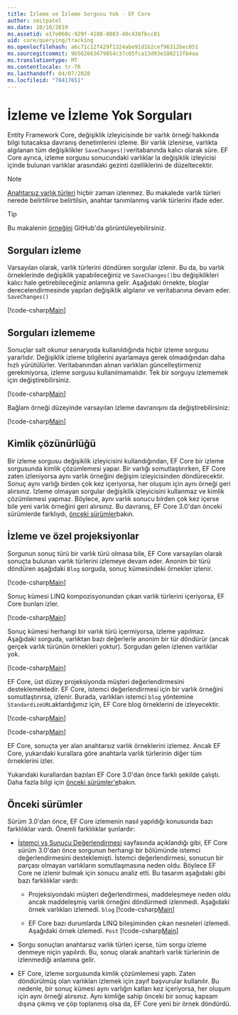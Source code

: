 ```yaml
---
title: İzleme ve İzleme Sorgusu Yok - EF Core
author: smitpatel
ms.date: 10/10/2019
ms.assetid: e17e060c-929f-4180-8883-40c438fbcc01
uid: core/querying/tracking
ms.openlocfilehash: a6c71c12f429f1324abe91d1b2cef96312bec051
ms.sourcegitcommit: 9b562663679854c37c05fca13d93e180213fb4aa
ms.translationtype: MT
ms.contentlocale: tr-TR
ms.lasthandoff: 04/07/2020
ms.locfileid: "78417651"
---
```

# <a name="tracking-vs-no-tracking-queries"></a>İzleme ve İzleme Yok Sorguları

Entity Framework Core, değişiklik izleyicisinde bir varlık örneği hakkında bilgi tutacaksa davranış denetimlerini izleme. Bir varlık izlenirse, varlıkta algılanan tüm değişiklikler `SaveChanges()`veritabanında kalıcı olarak süre. EF Core ayrıca, izleme sorgusu sonucundaki varlıklar la değişiklik izleyicisi içinde bulunan varlıklar arasındaki gezinti özelliklerini de düzeltecektir.

> [!NOTE]
> [Anahtarsız varlık türleri](xref:core/modeling/keyless-entity-types) hiçbir zaman izlenmez. Bu makalede varlık türleri nerede belirtilirse belirtilsin, anahtar tanımlanmış varlık türlerini ifade eder.

> [!TIP]  
> Bu makalenin [örneğini](https://github.com/dotnet/EntityFramework.Docs/tree/master/samples/core/Querying) GitHub'da görüntüleyebilirsiniz.

## <a name="tracking-queries"></a>Sorguları izleme

Varsayılan olarak, varlık türlerini döndüren sorgular izlenir. Bu da, bu varlık örneklerinde değişiklik yapabileceğiniz ve `SaveChanges()`bu değişiklikleri kalıcı hale getirebileceğiniz anlamına gelir. Aşağıdaki örnekte, bloglar derecelendirmesinde yapılan değişiklik algılanır ve veritabanına devam eder. `SaveChanges()`

[!code-csharp[Main](../../../samples/core/Querying/Tracking/Sample.cs#Tracking)]

## <a name="no-tracking-queries"></a>Sorguları izlememe

Sonuçlar salt okunur senaryoda kullanıldığında hiçbir izleme sorgusu yararlıdır. Değişiklik izleme bilgilerini ayarlamaya gerek olmadığından daha hızlı yürütülürler. Veritabanından alınan varlıkları güncelleştirmeniz gerekmiyorsa, izleme sorgusu kullanılmamalıdır. Tek bir sorguyu izlememek için değiştirebilirsiniz.

[!code-csharp[Main](../../../samples/core/Querying/Tracking/Sample.cs#NoTracking)]

Bağlam örneği düzeyinde varsayılan izleme davranışını da değiştirebilirsiniz:

[!code-csharp[Main](../../../samples/core/Querying/Tracking/Sample.cs#ContextDefaultTrackingBehavior)]

## <a name="identity-resolution"></a>Kimlik çözünürlüğü

Bir izleme sorgusu değişiklik izleyicisini kullandığından, EF Core bir izleme sorgusunda kimlik çözümlemesi yapar. Bir varlığı somutlaştırırken, EF Core zaten izleniyorsa aynı varlık örneğini değişim izleyicisinden döndürecektir. Sonuç aynı varlığı birden çok kez içeriyorsa, her oluşum için aynı örneği geri alırsınız. İzleme olmayan sorgular değişiklik izleyicisini kullanmaz ve kimlik çözümlemesi yapmaz. Böylece, aynı varlık sonucu birden çok kez içerse bile yeni varlık örneğini geri alırsınız. Bu davranış, EF Core 3.0'dan önceki sürümlerde farklıydı, [önceki sürümler](#previous-versions)bakın.

## <a name="tracking-and-custom-projections"></a>İzleme ve özel projeksiyonlar

Sorgunun sonuç türü bir varlık türü olmasa bile, EF Core varsayılan olarak sonuçta bulunan varlık türlerini izlemeye devam eder. Anonim bir türü döndüren aşağıdaki `Blog` sorguda, sonuç kümesindeki örnekler izlenir.

[!code-csharp[Main](../../../samples/core/Querying/Tracking/Sample.cs#CustomProjection1)]

Sonuç kümesi LINQ kompozisyonundan çıkan varlık türlerini içeriyorsa, EF Core bunları izler.

[!code-csharp[Main](../../../samples/core/Querying/Tracking/Sample.cs#CustomProjection2)]

Sonuç kümesi herhangi bir varlık türü içermiyorsa, izleme yapılmaz. Aşağıdaki sorguda, varlıktan bazı değerlerle anonim bir tür döndürür (ancak gerçek varlık türünün örnekleri yoktur). Sorgudan gelen izlenen varlıklar yok.

[!code-csharp[Main](../../../samples/core/Querying/Tracking/Sample.cs#CustomProjection3)]

 EF Core, üst düzey projeksiyonda müşteri değerlendirmesini desteklemektedir. EF Core, istemci değerlendirmesi için bir varlık örneğini somutlaştırırsa, izlenir. Burada, varlıkları istemci `blog` yöntemine `StandardizeURL`aktardığımız için, EF Core blog örneklerini de izleyecektir.

[!code-csharp[Main](../../../samples/core/Querying/Tracking/Sample.cs#ClientProjection)]

[!code-csharp[Main](../../../samples/core/Querying/Tracking/Sample.cs#ClientMethod)]

EF Core, sonuçta yer alan anahtarsız varlık örneklerini izlemez. Ancak EF Core, yukarıdaki kurallara göre anahtarla varlık türlerinin diğer tüm örneklerini izler.

Yukarıdaki kurallardan bazıları EF Core 3.0'dan önce farklı şekilde çalıştı. Daha fazla bilgi için [önceki sürümler'e](#previous-versions)bakın.

## <a name="previous-versions"></a>Önceki sürümler

Sürüm 3.0'dan önce, EF Core izlemenin nasıl yapıldığı konusunda bazı farklılıklar vardı. Önemli farklılıklar şunlardır:

- [İstemci vs Sunucu Değerlendirmesi](xref:core/querying/client-eval) sayfasında açıklandığı gibi, EF Core sürüm 3.0'dan önce sorgunun herhangi bir bölümünde istemci değerlendirmesini desteklemişti. İstemci değerlendirmesi, sonucun bir parçası olmayan varlıkların somutlaşmasına neden oldu. Böylece EF Core ne izlenir bulmak için sonucu analiz etti. Bu tasarım aşağıdaki gibi bazı farklılıklar vardı:
  - Projeksiyondaki müşteri değerlendirmesi, maddeleşmeye neden oldu ancak maddeleşmiş varlık örneğini döndürmedi izlenmedi. Aşağıdaki örnek varlıkları izlemedi. `blog`
    [!code-csharp[Main](../../../samples/core/Querying/Tracking/Sample.cs#ClientProjection)]

  - EF Core bazı durumlarda LINQ bileşiminden çıkan nesneleri izlemedi. Aşağıdaki örnek izlemedi. `Post`
    [!code-csharp[Main](../../../samples/core/Querying/Tracking/Sample.cs#CustomProjection2)]

- Sorgu sonuçları anahtarsız varlık türleri içerse, tüm sorgu izleme denmeye niçin yapılırdı. Bu, sonuç olarak anahtarlı varlık türlerinin de izlenmediği anlamına gelir.
- EF Core, izleme sorgusunda kimlik çözümlemesi yaptı. Zaten döndürülmüş olan varlıkları izlemek için zayıf başvurular kullanılır. Bu nedenle, bir sonuç kümesi aynı varlığın katları kez içeriyorsa, her oluşum için aynı örneği alırsınız. Aynı kimliğe sahip önceki bir sonuç kapsam dışına çıkmış ve çöp toplanmış olsa da, EF Core yeni bir örnek döndürdü.
